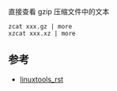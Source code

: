 

直接查看 gzip 压缩文件中的文本
```
zcat xxx.gz | more
xzcat xxx.xz | more
```

## 参考

- [linuxtools_rst](https://github.com/me115/linuxtools_rst)

